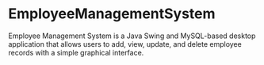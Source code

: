 # EmployeeManagementSystem
Employee Management System is a Java Swing and MySQL-based desktop application that allows users to add, view, update, and delete employee records with a simple graphical interface.
